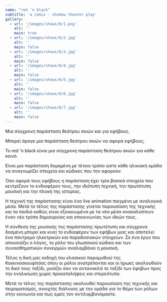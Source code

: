 ```yaml
---
name: "red 'n black"
subtitle: 'a comix - shadow theater play'
gallery:
  - url: '/images/shows/6/1.png'
    alt: ''
    main: true
  - url: '/images/shows/6/2.jpg'
    alt: ''
    main: false
  - url: '/images/shows/6/3.jpg'
    alt: ''
    main: false
  - url: '/images/shows/6/4.jpg'
    alt: ''
    main: false
  - url: '/images/shows/6/5.jpg'
    alt: ''
    main: false
  - url: '/images/shows/6/6.jpg'
    alt: ''
    main: false
  - url: '/images/shows/6/7.jpg'
    alt: ''
    main: false
---
```


Μια σύγχρονη παράσταση θεάτρου σκιών και για εφήβους.

Μπορεί άραγε μια παράσταση θεάτρου σκιών να αφορά εφήβους;

Το red 'n black είναι μια σύγχρονη παράσταση θεάτρου σκιών για κάθε κοινό.

Είναι μια παράσταση δομημένη με τέτοιο τρόπο ώστε κάθε ηλικιακή ομάδα να αναγνωρίζει στοιχεία και κώδικες που την αφορούν.

Όσο αφορά τους εφήβους η παράσταση έχει τρία βασικά στοιχεία που κεντρίζουν το ενδιαφέρον τους, την ιδιότυπη τεχνική, την πρωτότυπη μουσική και την πλοκή της ιστορίας.

Η τεχνική της παράστασης είναι ένα live animation παιγμένο με αναλογικά μέσα. Μετά το τέλος της παράστασης γίνεται παρουσίαση της τεχνικής και τα παιδιά καθώς είναι εξοικειωμένα με τα νέα μέσα ανακαλύπτουν έναν νέο τρόπο δημιουργίας και επικοινωνίας των ιδεών τους.

Η σύνθεση της μουσικής της παράστασης πρωτότυπη και σύγχρονα δοσμένη μπορεί και κινεί το ενδιαφέρον των εφήβων μιας και αποτελεί ένα πάντρεμα ηλεκτρικών και παραδοσιακών στοιχείων. Σε ένα έργο που απουσιάζει ο λόγος, το ρόλο του γλωσσικού κώδικα και των συναισθηματικών συνειρμών αναλαμβάνει η μουσική.

Τέλος η δική μας εκδοχή του κλασικού παραμυθιού της Κοκκινοσκουφίτσας όπου οι ρόλοι ανατρέπονται και οι ήρωες ακολουθούν το δικό τους ταξίδι, μοιάζει σαν να αντανακλά το ταξίδι των έφηβων προς την ενηλικίωση χωρίς προκαταλήψεις και στερεότυπα.

Μετά το τέλος της παράστασης ακολουθεί παρουσίαση της τεχνικής και πειραματισμός, ανοιχτός διάλογος με την ομάδα για το θέμα των ρόλων στην κοινωνία και πως εμείς τον αντιλαμβανόμαστε.